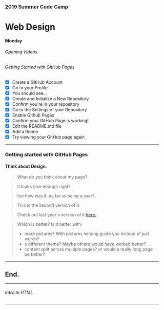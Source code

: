 
### 2019 Summer Code Camp
# Web Design

#### Monday

###### Opening Videos

###### Getting Started with GitHub Pages
- [x] Create a GitHub Account
- [x] Go to your Profile
- [x] You should see...
- [x] Create and Initialize a New Repository
- [x] Confirm you're in your repository
- [x] Go to the Settings of your Repository
- [x] Enable Github Pages
- [x] Confirm your GitHub Page is working!
- [x] Edit the README.md file
- [x] Add a theme
- [x] Try viewing your GitHub page again.

***

### Getting started with GitHub Pages
#### Think about Design.
> What do you think about my page?

> It looks nice enough right?

> but how was it, as far as being a user?

> This is the second version of it.

> Check out last year's version of it [here.](https://shaunweg.github.io/guide-for-web-camp/)

> Which is better? Is it better with:
> - more pictures? With pictures helping guide you instead of just words?
> - a different theme? Maybe others would have worked better?
> - content split across multiple pages? or would a really long page be better?

***

## End.

***

###### Intro to HTML

***
